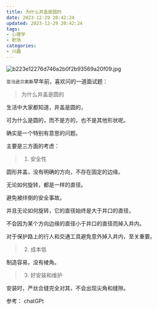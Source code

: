 ```yaml
---
title: 为什么井盖是圆的
date: 2023-12-29 20:42:24
updated: 2023-12-29 20:42:24
tags:
- 心理学
- 职场
categories:
- 兴趣
---
```


![b223e12276d746a2b0f2b93569a20f09.jpg](https://s2.loli.net/2023/12/29/hcVDMCS9bj3ZGnA.jpg)

`亚马逊贝索斯`早年前，喜欢问的一道面试题：

> 为什么井盖是圆的

生活中大家都知道，井盖是圆的，

可为什么是圆的，而不是方的，也不是其他形状呢。

确实是一个特别有意思的问题。

主要是三方面的考虑：

> 1. 安全性

圆形井盖，没有明确的方向，不存在固定的边缘。

无论如何旋转，都是一样的直径。

避免被绊倒的安全事故。

并且无论如何旋转，它的直径始终是大于井口的直径，

不会因为某个方向边缘的直径小于井口的直径而掉入井内。

对于保护路上的行人和交通工具避免意外掉入井内，至关重要。

> 2. 成本低

制造容易，没有棱角。

> 3. 好安装和维护

安装时，严丝合缝完全对其，不会出现尖角和缝隙。


参考：
chatGPt